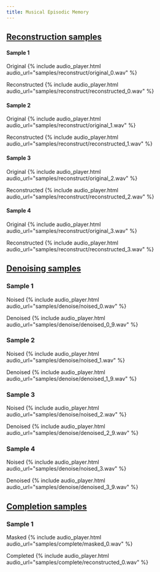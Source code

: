 ```yaml
---
title: Musical Episodic Memory
---
```


## [Reconstruction samples](#reconstructions)

#### Sample 1
Original
{% include audio_player.html audio_url="samples/reconstruct/original_0.wav" %}

Reconstructed
{% include audio_player.html audio_url="samples/reconstruct/reconstructed_0.wav" %}

#### Sample 2
Original
{% include audio_player.html audio_url="samples/reconstruct/original_1.wav" %}

Reconstructed
{% include audio_player.html audio_url="samples/reconstruct/reconstructed_1.wav" %}

#### Sample 3
Original
{% include audio_player.html audio_url="samples/reconstruct/original_2.wav" %}

Reconstructed
{% include audio_player.html audio_url="samples/reconstruct/reconstructed_2.wav" %}

#### Sample 4
Original
{% include audio_player.html audio_url="samples/reconstruct/original_3.wav" %}

Reconstructed
{% include audio_player.html audio_url="samples/reconstruct/reconstructed_3.wav" %}

## [Denoising samples](#denoising-samples)

### Sample 1
Noised
{% include audio_player.html audio_url="samples/denoise/noised_0.wav" %}

Denoised
{% include audio_player.html audio_url="samples/denoise/denoised_0_9.wav" %}

### Sample 2
Noised
{% include audio_player.html audio_url="samples/denoise/noised_1.wav" %}

Denoised
{% include audio_player.html audio_url="samples/denoise/denoised_1_9.wav" %}

### Sample 3
Noised
{% include audio_player.html audio_url="samples/denoise/noised_2.wav" %}

Denoised
{% include audio_player.html audio_url="samples/denoise/denoised_2_9.wav" %}

### Sample 4
Noised
{% include audio_player.html audio_url="samples/denoise/noised_3.wav" %}

Denoised
{% include audio_player.html audio_url="samples/denoise/denoised_3_9.wav" %}

## [Completion samples](#completion)
### Sample 1
Masked
{% include audio_player.html audio_url="samples/complete/masked_0.wav" %}

Completed
{% include audio_player.html audio_url="samples/complete/reconstructed_0.wav" %}

